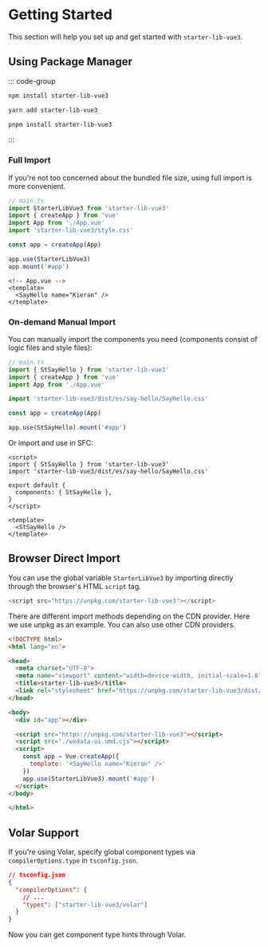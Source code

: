 # Getting Started

This section will help you set up and get started with `starter-lib-vue3`.

## Using Package Manager

::: code-group

```sh [npm]
npm install starter-lib-vue3
```

```sh [yarn]
yarn add starter-lib-vue3
```

```sh [pnpm]
pnpm install starter-lib-vue3
```

:::

### Full Import

If you're not too concerned about the bundled file size, using full import is more convenient.

```ts
// main.ts
import StarterLibVue3 from 'starter-lib-vue3'
import { createApp } from 'vue'
import App from './App.vue'
import 'starter-lib-vue3/style.css'

const app = createApp(App)

app.use(StarterLibVue3)
app.mount('#app')
```

```vue
<!-- App.vue -->
<template>
  <SayHello name="Kieran" />
</template>
```

### On-demand Manual Import

You can manually import the components you need (components consist of logic files and style files):

```ts
// main.ts
import { StSayHello } from 'starter-lib-vue3'
import { createApp } from 'vue'
import App from './App.vue'

import 'starter-lib-vue3/dist/es/say-hello/SayHello.css'

const app = createApp(App)

app.use(StSayHello).mount('#app')
```

Or import and use in SFC:

```vue
<script>
import { StSayHello } from 'starter-lib-vue3'
import 'starter-lib-vue3/dist/es/say-hello/SayHello.css'

export default {
  components: { StSayHello },
}
</script>

<template>
  <StSayHello />
</template>
```

## Browser Direct Import

You can use the global variable `StarterLibVue3` by importing directly through the browser's HTML `script` tag.

```js
<script src="https://unpkg.com/starter-lib-vue3"></script>
```

There are different import methods depending on the CDN provider. Here we use unpkg as an example. You can also use other CDN providers.

```html
<!DOCTYPE html>
<html lang="en">

<head>
  <meta charset="UTF-8">
  <meta name="viewport" content="width=device-width, initial-scale=1.0">
  <title>starter-lib-vue3</title>
  <link rel="stylesheet" href="https://unpkg.com/starter-lib-vue3/dist/style.css">
</head>

<body>
  <div id="app"></div>

  <script src="https://unpkg.com/starter-lib-vue3"></script>
  <script src="./wxdata-ui.umd.cjs"></script>
  <script>
    const app = Vue.createApp({
      template: '<SayHello name="Kieran" />'
    })
    app.use(StarterLibVue3).mount('#app')
  </script>
</body>

</html>
```

## Volar Support

If you're using Volar, specify global component types via `compilerOptions.type` in `tsconfig.json`.

```json
// tsconfig.json
{
  "compilerOptions": {
    // ...
    "types": ["starter-lib-vue3/volar"]
  }
}
```

Now you can get component type hints through Volar.
